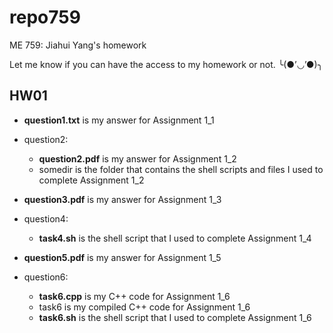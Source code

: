 # repo759
ME 759: Jiahui Yang's homework

Let me know if you can have the access to my homework or not. ╰(●’◡’●)╮

## HW01
- **question1.txt** is my answer for Assignment 1_1
- question2:
  - **question2.pdf** is my answer for Assignment 1_2
  - somedir is the folder that contains the shell scripts and files I used to complete Assignment 1_2

- **question3.pdf** is my answer for Assignment 1_3
- question4:
    - **task4.sh** is the shell script that I used to complete Assignment 1_4
- **question5.pdf** is my answer for Assignment 1_5
- question6:
    - **task6.cpp** is my C++ code for Assignment 1_6
    - task6 is my compiled C++ code for Assignment 1_6
    - **task6.sh** is the shell script that I used to complete Assignment 1_6

